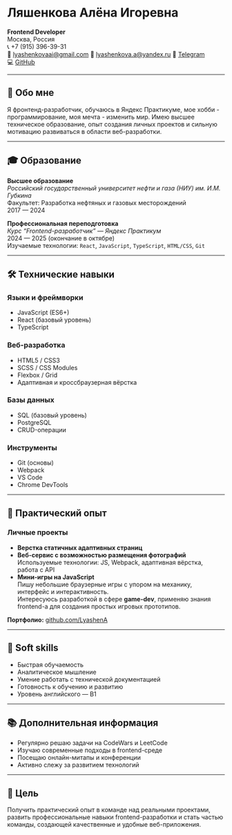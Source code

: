 # Ляшенкова Алёна Игоревна

**Frontend Developer**  
Москва, Россия  
📞 +7 (915) 396-39-31  
📧 lyashenkovaai@gmail.com
📧 lyashenkova.a@yandex.ru 
💬 [Telegram](https://t.me/lyashenA)  
💻 [GitHub](https://github.com/LyashenA)  

---

## 🧠 Обо мне

Я фронтенд-разработчик, обучаюсь в Яндекс Практикуме, мое хобби - программирование, моя мечта - изменить мир. Имею высшее техническое образование, опыт создания личных проектов и сильную мотивацию развиваться в области веб-разработки.

---

## 🎓 Образование

**Высшее образование**  
*Российский государственный университет нефти и газа (НИУ) им. И.М. Губкина*  
Факультет: Разработка нефтяных и газовых месторождений  
2017 — 2024

**Профессиональная переподготовка**  
*Курс “Frontend-разработчик” — Яндекс Практикум*  
2024 — 2025 (окончание в октябре)  
Изучаемые технологии: `React`, `JavaScript`, `TypeScript`, `HTML/CSS`, `Git`

---

## 🛠 Технические навыки

### Языки и фреймворки
- JavaScript (ES6+)
- React (базовый уровень)
- TypeScript

### Веб-разработка
- HTML5 / CSS3
- SCSS / CSS Modules
- Flexbox / Grid
- Адаптивная и кроссбраузерная вёрстка

### Базы данных
- SQL (базовый уровень)
- PostgreSQL
- CRUD-операции

### Инструменты
- Git (основы)
- Webpack
- VS Code
- Chrome DevTools

---

## 💼 Практический опыт

### Личные проекты
- **Верстка статичных адаптивных страниц**  
- **Веб-сервис с возможностью размещения фотографий** 
  Используемые технологии: JS, Webpack, адаптивная вёрстка, работа с API
- **Мини-игры на JavaScript**  
  Пишу небольшие браузерные игры с упором на механику, интерфейс и интерактивность.  
  Интересуюсь разработкой в сфере **game-dev**, применяю знания frontend-а для создания простых игровых прототипов.

**Портфолио:** [github.com/LyashenA](https://github.com/LyashenA)

---

## 🧩 Soft skills

- Быстрая обучаемость
- Аналитическое мышление
- Умение работать с технической документацией
- Готовность к обучению и развитию
- Уровень английского — B1

---

## 📚 Дополнительная информация

- Регулярно решаю задачи на CodeWars и LeetCode
- Изучаю современные подходы в frontend-среде
- Посещаю онлайн-митапы и конференции
- Активно слежу за развитием технологий

---

## 🎯 Цель

Получить практический опыт в команде над реальными проектами, развить профессиональные навыки frontend-разработки и стать частью команды, создающей качественные и удобные веб-приложения.


